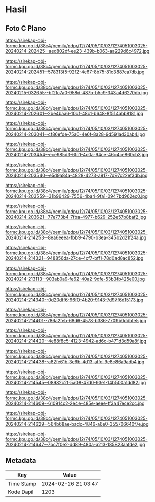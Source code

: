 # Hasil

## Foto C Plano

https://sirekap-obj-formc.kpu.go.id/38c4/pemilu/pdpr/12/74/05/10/03/1274051003025-20240214-202425--aed802df-ee23-439b-b063-aa229d6c4972.jpg

https://sirekap-obj-formc.kpu.go.id/38c4/pemilu/pdpr/12/74/05/10/03/1274051003025-20240214-202451--578313f5-92f2-4e67-8b75-81c3887ca7db.jpg

https://sirekap-obj-formc.kpu.go.id/38c4/pemilu/pdpr/12/74/05/10/03/1274051003025-20240215-032655--bf2fc7a0-958d-487b-b5c9-343a4d6270db.jpg

https://sirekap-obj-formc.kpu.go.id/38c4/pemilu/pdpr/12/74/05/10/03/1274051003025-20240214-202601--2be4baa6-10cf-48c1-b648-8f514abb8181.jpg

https://sirekap-obj-formc.kpu.go.id/38c4/pemilu/pdpr/12/74/05/10/03/1274051003025-20240214-203041--cf86efde-75a6-4e6f-8a28-9d591ad30ab4.jpg

https://sirekap-obj-formc.kpu.go.id/38c4/pemilu/pdpr/12/74/05/10/03/1274051003025-20240214-203454--ece985d3-6fc1-4c0a-94ce-46c4ce860cb3.jpg

https://sirekap-obj-formc.kpu.go.id/38c4/pemilu/pdpr/12/74/05/10/03/1274051003025-20240214-203540--e5d9a84a-4828-4273-a917-7d97c22ef3db.jpg

https://sirekap-obj-formc.kpu.go.id/38c4/pemilu/pdpr/12/74/05/10/03/1274051003025-20240214-203559--31b96429-7556-4ba4-9fa1-0947bd962ec0.jpg

https://sirekap-obj-formc.kpu.go.id/38c4/pemilu/pdpr/12/74/05/10/03/1274051003025-20240214-203621--77e773b4-7fba-4977-b629-252e57b8baf2.jpg

https://sirekap-obj-formc.kpu.go.id/38c4/pemilu/pdpr/12/74/05/10/03/1274051003025-20240214-214253--8ea6eeea-fbb9-4790-b3ea-345b2d21f24a.jpg

https://sirekap-obj-formc.kpu.go.id/38c4/pemilu/pdpr/12/74/05/10/03/1274051003025-20240214-214321--948856da-27ce-4cf7-bff1-78d0ad8ac852.jpg

https://sirekap-obj-formc.kpu.go.id/38c4/pemilu/pdpr/12/74/05/10/03/1274051003025-20240214-213113--903ab0a9-fe62-40a2-9dfe-53b3fb425e00.jpg

https://sirekap-obj-formc.kpu.go.id/38c4/pemilu/pdpr/12/74/05/10/03/1274051003025-20240214-214340--0d20dff6-96f0-4b20-9143-7d97f6d15173.jpg

https://sirekap-obj-formc.kpu.go.id/38c4/pemilu/pdpr/12/74/05/10/03/1274051003025-20240214-214401--786a2feb-68d6-4578-b386-7709b0ddbfe5.jpg

https://sirekap-obj-formc.kpu.go.id/38c4/pemilu/pdpr/12/74/05/10/03/1274051003025-20240214-214420--4e88f8c5-4123-4942-ad6c-b471d3d59a8f.jpg

https://sirekap-obj-formc.kpu.go.id/38c4/pemilu/pdpr/12/74/05/10/03/1274051003025-20240214-214438--a82fe61b-3e6b-4d13-affd-9e8c86a9adb4.jpg

https://sirekap-obj-formc.kpu.go.id/38c4/pemilu/pdpr/12/74/05/10/03/1274051003025-20240214-214545--08982c2f-5a08-47d0-93e1-14b500a1dd82.jpg

https://sirekap-obj-formc.kpu.go.id/38c4/pemilu/pdpr/12/74/05/10/03/1274051003025-20240214-214609--610914c2-2e4e-485e-aeee-ff3a47ece2cc.jpg

https://sirekap-obj-formc.kpu.go.id/38c4/pemilu/pdpr/12/74/05/10/03/1274051003025-20240214-214629--564b68ae-badc-4846-a6e0-355706640f7e.jpg

https://sirekap-obj-formc.kpu.go.id/38c4/pemilu/pdpr/12/74/05/10/03/1274051003025-20240214-214647--7bc7f0e2-dd89-480a-a213-185823aafde2.jpg


## Metadata

| Key        | Value               |
| ---------- | ------------------- |
| Time Stamp | 2024-02-26 21:03:47 |
| Kode Dapil | 1203                |



